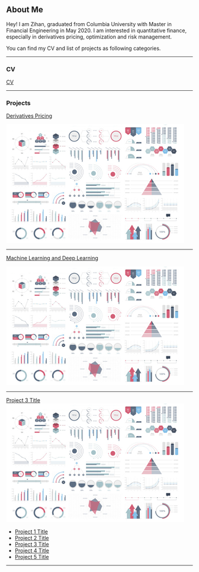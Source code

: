 ## About Me

Hey! I am Zihan, graduated from Columbia University with Master in Financial Engineering in May 2020. I am interested in quantitative finance, especially in derivatives pricing, optimization and risk management. 

You can find my CV and list of projects as following categories.

---

### CV

[CV](/pdf/MSFE_2020_5_Wang_zw2517_Resume.pdf)

---

### Projects

[Derivatives Pricing](https://github.com/zihan23/Derivatives_Pricing)

<img src="images/dummy_thumbnail.jpg?raw=true"/>

---
[Machine Learning and Deep Learning](https://github.com/zihan23/Machine_Deep_Learning)

<img src="images/dummy_thumbnail.jpg?raw=true"/>

---
[Project 3 Title](http://example.com/)
<img src="images/dummy_thumbnail.jpg?raw=true"/>

- [Project 1 Title](http://example.com/)
- [Project 2 Title](http://example.com/)
- [Project 3 Title](http://example.com/)
- [Project 4 Title](http://example.com/)
- [Project 5 Title](http://example.com/)

---
